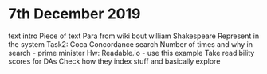 <h1 style="grey">7th December 2019</h1>

text intro
Piece of text
Para from wiki bout william Shakespeare
Represent in the system
Task2: 
Coca
Concordance search
Number of times and why in search - prime minister
Hw: 
Readable.io - use this example
Take readibility scores for DAs
Check how they index stuff and basically explore